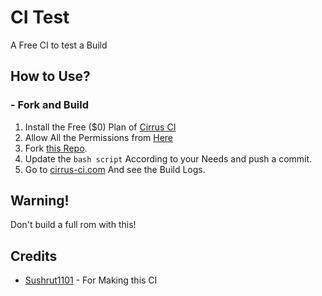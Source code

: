 # CI Test
A Free CI to test a Build

## How to Use?
### - Fork and Build

1. Install the Free ($0) Plan of [Cirrus CI](https://github.com/marketplace/cirrus-ci)
2. Allow All the Permissions from [Here](https://github.com/apps/cirrus-ci/installations/new)
3. Fork [this Repo](https://github.com/ozipoetra/ci-tester).
4. Update the ```bash script``` According to your Needs and push a commit.
5. Go to [cirrus-ci.com](https://cirrus-ci.com) And see the Build Logs.

## Warning!
Don't build a full rom with this!

## Credits
- [Sushrut1101](https://github.com/Sushrut1101) - For Making this CI
